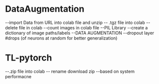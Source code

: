 # **DataAugmentation**
--import Data from URL into colab file and unzip
-- .tgz file into colab
--delete file in colab
--count images in colab file
--PIL Library
--create a dictionary of image paths/labels
--DATA AUGMENTATION
--dropout layer #drops (of neurons at random for better generalization)

# **TL-pytorch**
--.zip file into colab
-- rename download zip 
--based on system performacne 

